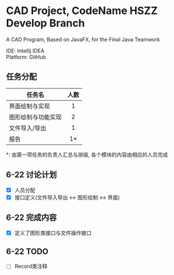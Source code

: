# CAD Project, CodeName HSZZ    Develop Branch

A CAD Program, Based on JavaFX, for the Final Java Teamwork    

IDE: Intellij IDEA  
Platform: GitHub

## 任务分配    

| 任务名 | 人数 | 
|---------|:---------:|
| 界面绘制与实现 |  1 |
| 图形绘制与功能实现 | 2 |
| 文件导入/导出 | 1|
| 报告 | 1*|

*: 由第一项任务的负责人汇总与排版, 各个模块的内容由相应的人员完成

## 6-22 讨论计划
 -[x] 人员分配
 -[x] 接口定义(文件导入导出 <-> 图形绘制 <-> 界面)

## 6-22 完成内容
 -[x] 定义了图形类接口与文件操作接口
 
## 6-22 TODO
 -[ ] Record类注释